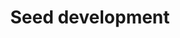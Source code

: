 ---
annotations:
- id: PW:0000004
  parent: regulatory pathway
  type: Pathway Ontology
  value: regulatory pathway
- id: CL:0000610
  type: Cell Type Ontology
  value: obsolete plant cell
- id: PW:0000003
  parent: signaling pathway
  type: Pathway Ontology
  value: signaling pathway
authors:
- Jaiswallab
- Khanspers
- MaintBot
- Pjaiswal
- Mkutmon
- Eweitz
citedin:
- link: PMC4883732
description: This Arabidopsis seed development pathway network in GPML format was
  projected using the reference rice seed development network [[Pathway:WP2199]] and
  the Arabidopsis to rice gene homology data sets. The green colored nodes (genes)
  represent where the Inparanoid-based gene homology was positively predicted based
  on the cutoffs used. The tool used for making the projection was [http://jaiswallab.cgrb.oregonstate.edu/software/PGS
  Pathway GeneSWAPPER]. Method is described in the publication [http://www.thericejournal.com/content/6/1/14/
  Hanumappa et al. (2013)]. This method creates a new projection, but preserves the
  interactions between nodes.
last-edited: 2021-05-19
organisms:
- Arabidopsis thaliana
redirect_from:
- /index.php/Pathway:WP2279
- /instance/WP2279
revision: null
schema-jsonld:
- '@context': https://schema.org/
  '@id': https://wikipathways.github.io/pathways/WP2279.html
  '@type': Dataset
  creator:
    '@type': Organization
    name: WikiPathways
  description: This Arabidopsis seed development pathway network in GPML format was
    projected using the reference rice seed development network [[Pathway:WP2199]]
    and the Arabidopsis to rice gene homology data sets. The green colored nodes (genes)
    represent where the Inparanoid-based gene homology was positively predicted based
    on the cutoffs used. The tool used for making the projection was [http://jaiswallab.cgrb.oregonstate.edu/software/PGS
    Pathway GeneSWAPPER]. Method is described in the publication [http://www.thericejournal.com/content/6/1/14/
    Hanumappa et al. (2013)]. This method creates a new projection, but preserves
    the interactions between nodes.
  keywords:
  - ).
  - AAP6
  - ABA and GA induced
  - ABA related
  - ABA-related
  - ABI3
  - ABI5
  - ADG1
  - ADG2
  - ADK1
  - ADK2
  - ADL6
  - AG
  - AGD6
  - AGL14
  - AGL19
  - AGL44
  - AGL6
  - AGL8
  - AHA1
  - AHOX
  - ALDH10A8
  - ALDH11A3
  - ALDH7B4
  - AMY3
  - AP1
  - AP3
  - APG2
  - APL1
  - APL2
  - APL4/ AGPL4
  - APRL4
  - APS1
  - APT1
  - APUM11
  - ARD1
  - AREB3
  - ARF1
  - ASKTHETA
  - ASP1
  - AT1G03670
  - AT1G04770
  - AT1G06890
  - AT1G09640
  - AT1G11900
  - AT1G12760
  - AT1G12840
  - AT1G14710
  - AT1G20810
  - AT1G21440
  - AT1G22040
  - AT1G22410
  - AT1G27461
  - AT1G30230
  - AT1G32430
  - AT1G33260
  - AT1G47390
  - AT1G47640
  - AT1G48630
  - AT1G48860
  - AT1G55550
  - AT1G56560
  - AT1G56700
  - AT1G57720
  - AT1G60900
  - AT1G62660
  - AT1G63170
  - AT1G63220
  - AT1G67890
  - AT1G70820
  - AT1G74240
  - AT1G76660
  - AT1G77060
  - AT1G77670
  - AT1G78420
  - AT1G80570
  - AT2G05830
  - AT2G14710
  - AT2G17550
  - AT2G18110
  - AT2G21130
  - AT2G24420
  - AT2G25220
  - AT2G28440
  - AT2G30460
  - AT2G35840
  - AT2G35900
  - AT2G36950
  - AT2G39300
  - AT2G42130
  - AT2G45300
  - AT2G46140
  - AT2G46420
  - AT2G47060
  - AT3G01490
  - AT3G02930
  - AT3G05500
  - AT3G06620
  - AT3G12630
  - AT3G15670
  - AT3G16580
  - AT3G17850
  - AT3G20800
  - AT3G29010
  - AT3G29130
  - AT3G29320
  - AT3G44620
  - AT3G49190
  - AT3G49200
  - AT3G49210
  - AT3G54030
  - AT3G55060
  - AT3G55940
  - AT3G60320
  - AT3G61700
  - AT4G03460
  - AT4G03500
  - AT4G10390
  - AT4G17100
  - AT4G19200
  - AT4G19720
  - AT4G19750
  - AT4G19760
  - AT4G19800
  - AT4G19810
  - AT4G19820
  - AT4G22240
  - AT4G24060
  - AT4G24590
  - AT4G25160
  - AT4G31340
  - AT4G32000
  - AT4G32260
  - AT4G32600
  - AT4G33150
  - AT5G02230
  - AT5G05010
  - AT5G16730
  - AT5G25940
  - AT5G35460
  - AT5G36160
  - AT5G42740
  - AT5G44080
  - AT5G47480
  - AT5G47490
  - AT5G48250
  - AT5G49710
  - AT5G50100
  - AT5G52580
  - AT5G53050
  - AT5G53390
  - AT5G59010
  - AT5G59210
  - AT5G59750
  - AT5G61550
  - ATAF1
  - ATAMY1
  - ATAPRL6
  - ATARD2
  - ATBETAFRUCT4
  - ATBT1
  - ATDAD1
  - ATERF4
  - ATGSNOR1
  - ATHB12
  - ATHB7
  - ATIREG1
  - ATKDSA2
  - ATMTAN2
  - ATMYC-2
  - ATNAS2
  - ATOPT3
  - ATPU1
  - ATSPP1
  - ATVDAC2
  - ATXDH1
  - Also given LOC_Os05g42424 which is not complete
  - Amy2A
  - Assigned as NA-INV1 by Nemeth D and Hanumappa M (10/21/2010)
  - At-A/N-InvE
  - AtAGAL2
  - AtHsp90.2
  - AtHsp90.4
  - AtPHR1
  - AtcwINV4
  - AtkdsA1
  - BBTI4
  - BEI
  - BHLH038
  - BHLH039
  - BHLH100
  - BMY1
  - BMY2
  - BMY3
  - BMY7
  - BMY8
  - BMY9
  - BT1-2
  - BT3
  - 'BTB/POZ '
  - BZO2H1
  - BZO2H4
  - Bam 3
  - Bam 8
  - C AL
  - C3H1
  - 'CACTA, En/Spm '
  - CAL
  - CDF2
  - CDKA-2
  - CDKA1
  - CF1
  - CIB22
  - CIN4
  - CIN5
  - CIN7
  - CKX2
  - CKX4
  - CML23
  - COL9
  - CR4
  - CRINKLY4
  - CRL1
  - CRP
  - CRU1
  - CRU2
  - CSN5A
  - CSN5B
  - CTR1-like
  - CWINV2
  - CYCA1;1
  - CYCB1;2
  - CYCB1;3
  - CYCB1;5
  - CYCD4;1
  - CYCD4;2
  - CYP450
  - CYP716A1
  - CYP76C1
  - CYP76C2
  - CYP76C3
  - CYP76C4
  - CYP76C6
  - Cytochrome P450
  - DAD2
  - DEP
  - DET3
  - DIP1
  - DMAS1
  - DOF ZF
  - DPE1
  - DPE2
  - DPK4
  - DREB1B
  - DUF151
  - DUF584
  - Disease resistance-like
  - Double Knock-Down mutant (KD-RISBZ1/KD-RPBF) caused most expression change in
    OsLKR/SDH
  - E3-Ubi Ligase
  - EBP89
  - EDM1
  - EFE
  - EIL1
  - EIN3
  - ELF9
  - EM6
  - EMB2729
  - ENODL9
  - ERF15
  - EXPB2
  - EXPB4
  - Ethylene induced
  - Expression Patterns during Seed Development Correspond with Pigment Accumulation
    Patterns in Seeds
  - FBA1
  - FBA2
  - FIB
  - FKF1
  - Flavin containing monooxygenase 3-like
  - Fructose-6-phosphate 1-phosphotransferase
  - GABA permease
  - GBSSII
  - GCPE
  - GDSL-like Lipase
  - GF14A
  - GF14F
  - GL3
  - GLN1;1
  - GLT1
  - GPA1
  - GPT2
  - GPT2-3
  - GRF7
  - GSR2
  - 'Ghd7 '
  - Granule-bound starch synthase
  - HCF173
  - HMG1
  - HSP40
  - HSP70
  - HSP81-3
  - IAA1
  - IAA31
  - IAA9
  - ICL
  - IDS1/ MT4A
  - ILR1
  - IMPA-2
  - ING1
  - IREG2
  - ISA1
  - ISA2
  - ISA3
  - Integrase
  - Interaction between WRKY 51 and 71 enhances the binding affinity of WRKY71 to
    the Amy32b promoter
  - Interaction with Wsi18 and Lea3 by orthology to H vulgare
  - JA cmtr
  - Jasmonate-induced protein
  - KAB1
  - KRP3
  - Kinesin
  - LEC2
  - LOC_Os01g14110
  - LOC_Os01g62740
  - LOC_Os02g53890
  - LOC_Os03g07360
  - 'LOC_Os03g55130 '
  - LOC_Os03g56940
  - LOC_Os04g53350
  - LOC_Os08g04580
  - LTPL109
  - Luc7-like 2
  - MADS 1
  - MADS 13
  - MADS 22
  - MADS 5
  - MCM2
  - MLA10
  - MPK1
  - MPK2
  - MPK5
  - MT2b
  - MTACP1
  - MYB33
  - MYB65
  - NAC 10
  - NAC053
  - NAC2
  - NAC4
  - NAC5
  - NAS1
  - NAS2
  - NAS3
  - NAS4
  - NB-ARC domain protein
  - NFU4
  - NFXL1
  - OCP3
  - ORA59
  - Oryzain alpha Protease
  - Oryzain gamma Protease
  - OsIAA13
  - OsPRP1
  - PAKRP1
  - PAKRP1L
  - PAP85
  - PAT1
  - PBZ1
  - PCNA1
  - PCNA2
  - PGI1
  - PGL34
  - PHD Zn-finger
  - PHS2
  - PHT4;3
  - PI
  - PIP5K9
  - PKT3
  - PLC2
  - PMA2
  - PMI1
  - PP2A-1
  - PP2A-2
  - PP2A-3
  - PP2A-4
  - PP2A-B
  - PPDK
  - PPROL 14 E
  - PR1
  - PRB1
  - PROLM 24
  - PROLM26
  - PROLM28
  - PSAD-1
  - PSAK
  - PSB29
  - PSBC
  - PSBO1
  - PSBO2
  - PUM8
  - Pit
  - Plays a role in the removal of MDA that forms during seed desiccation
  - RAB18
  - RACK1A
  - RACK1C_AT
  - RAG-1
  - RALF24
  - RAR1
  - RB
  - RBCL
  - RCA
  - RIC1
  - ROC1
  - RPBF
  - RPK-TMK1 precursor
  - RPS20
  - RUBQ1
  - Rac
  - 'Retrotransposon '
  - 'SAL1 '
  - SAM cmtr
  - SBE2.2
  - SBEIIa
  - SCL8
  - SEN1
  - SEN2
  - SEP3
  - SGT1A
  - SMT1
  - SNAC1
  - SPK
  - SPS-Hv
  - SPS-So
  - SPS-Zm
  - SPS1F
  - SS2
  - SS3
  - SSA1
  - SSI1
  - SSII-2
  - SSII-3
  - SSIV
  - SSP genes examined was significantly suppressed in KD-RISBZ1/KD-RPBF
  - SSP5
  - STA1
  - SUS1
  - SUS3
  - SUS4
  - SUS6
  - SUT1
  - SUT2
  - SUT3
  - SUT4
  - SUT5
  - SUVR4
  - SVP
  - SWEET3
  - Sci2
  - Seed dormancy
  - Sub9
  - Subtilisin N-terminal Region
  - TAP46
  - TCH2
  - TEM1
  - TEM2
  - TRAB1
  - TUBB3
  - Terpene cyclases
  - TyrK
  - UBC1
  - UBC2
  - UBP23
  - UCH3
  - UGP
  - UGT74F1
  - UNE10
  - USP1
  - Ubi
  - VIP1
  - VIP1-like
  - WCRKC1
  - WRKY 51 by itself also represses activation of Amy2A by GAMYB
  - WRKY 55
  - WRKY 71 by itself also represses activation of Amy2A by GAMYB
  - WRKY11
  - WRKY17
  - WRKY40
  - Wsi18 promoter is active in the whole grain
  - Wx1
  - XDH2
  - YSL15
  - YSL2
  - ZF-like
  - ZIP10
  - ZOS1-15
  - anac075
  - anac103
  - 'b-1,3-Glucanase '
  - bHLH60
  - bZIP transcription factor TRAB1, ABA RESPONSIVE ELEMENT 1=ABA1
  - bZIP16
  - bZIP68
  - carboxyvinyl-carboxyphosphonate phosphorylmutase
  - complex 1 family protein-like (LYR family)
  - cytochrome P450 domain containing protein
  - double KD mutant (KD-RISBZ1/KD-RPBF) caused most expression change
  - double-stranded beta-helix domain
  - eIFiso4G1
  - expressed strongly in the shoot apical meristem
  - expression diminished during grain filling at high temperatures
  - flavanone 3-hydroxylase
  - has two different transcripts= a:in leaf, b:in endosperm; binding with APL2 and
    Down regulation by RISBZ1 only happens with APS2b, binding with APL1 only happens
    with APS2a
  - member of the group 3 Lea family
  - msrB-1
  - prx61
  - scpl40
  - seed-specific protein kinase
  - sks17
  - water stress + cold stress
  license: CC0
  name: Seed development
seo: CreativeWork
title: Seed development
wpid: WP2279
---